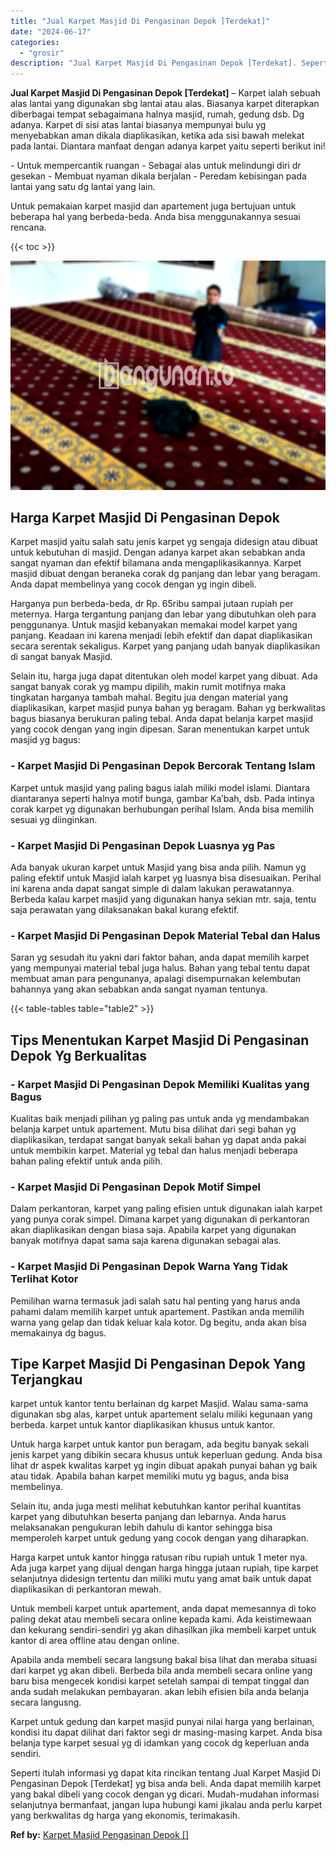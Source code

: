 ```yaml
---
title: "Jual Karpet Masjid Di Pengasinan Depok [Terdekat]"
date: "2024-06-17"
categories: 
  - "grosir"
description: "Jual Karpet Masjid Di Pengasinan Depok [Terdekat]. Seperti itulah informasi yg dapat kita rincikan tentang Jual Karpet Masjid Di Pengasinan Depok [Terdekat..."
---
```


**Jual Karpet Masjid Di Pengasinan Depok \[Terdekat\]** – Karpet ialah sebuah alas lantai yang digunakan sbg lantai atau alas. Biasanya karpet diterapkan diberbagai tempat sebagaimana halnya masjid, rumah, gedung dsb. Dg adanya. Karpet di sisi atas lantai biasanya mempunyai bulu yg menyebabkan aman dikala diaplikasikan, ketika ada sisi bawah melekat pada lantai. Diantara manfaat dengan adanya karpet yaitu seperti berikut ini!

\- Untuk mempercantik ruangan - Sebagai alas untuk melindungi diri dr gesekan - Membuat nyaman dikala berjalan - Peredam kebisingan pada lantai yang satu dg lantai yang lain.

Untuk pemakaian karpet masjid dan apartement juga bertujuan untuk beberapa hal yang berbeda-beda. Anda bisa menggunakannya sesuai rencana.

{{< toc >}}

![Jual Karpet Masjid Di Pengasinan Depok [Terdekat]](/images/grosir-karpet-murah-34.png)

## Harga Karpet Masjid Di Pengasinan Depok

Karpet masjid yaitu salah satu jenis karpet yg sengaja didesign atau dibuat untuk kebutuhan di masjid. Dengan adanya karpet akan sebabkan anda sangat nyaman dan efektif bilamana anda mengaplikasikannya. Karpet masjid dibuat dengan beraneka corak dg panjang dan lebar yang beragam. Anda dapat membelinya yang cocok dengan yg ingin dibeli.

Harganya pun berbeda-beda, dr Rp. 65ribu sampai jutaan rupiah per meternya. Harga tergantung panjang dan lebar yang dibutuhkan oleh para penggunanya. Untuk masjid kebanyakan memakai model karpet yang panjang. Keadaan ini karena menjadi lebih efektif dan dapat diaplikasikan secara serentak sekaligus. Karpet yang panjang udah banyak diaplikasikan di sangat banyak Masjid.

Selain itu, harga juga dapat ditentukan oleh model karpet yang dibuat. Ada sangat banyak corak yg mampu dipilih, makin rumit motifnya maka tingkatan harganya tambah mahal. Begitu jua dengan material yang diaplikasikan, karpet masjid punya bahan yg beragam. Bahan yg berkwalitas bagus biasanya berukuran paling tebal. Anda dapat belanja karpet masjid yang cocok dengan yang ingin dipesan. Saran menentukan karpet untuk masjid yg bagus:

### \- Karpet Masjid Di Pengasinan Depok Bercorak Tentang Islam

Karpet untuk masjid yang paling bagus ialah miliki model islami. Diantara diantaranya seperti halnya motif bunga, gambar Ka’bah, dsb. Pada intinya corak karpet yg digunakan berhubungan perihal Islam. Anda bisa memilih sesuai yg diinginkan.

### \- Karpet Masjid Di Pengasinan Depok Luasnya yg Pas

Ada banyak ukuran karpet untuk Masjid yang bisa anda pilih. Namun yg paling efektif untuk Masjid ialah karpet yg luasnya bisa disesuaikan. Perihal ini karena anda dapat sangat simple di dalam lakukan perawatannya. Berbeda kalau karpet masjid yang digunakan hanya sekian mtr. saja, tentu saja perawatan yang dilaksanakan bakal kurang efektif.

### \- Karpet Masjid Di Pengasinan Depok Material Tebal dan Halus

Saran yg sesudah itu yakni dari faktor bahan, anda dapat memilih karpet yang mempunyai material tebal juga halus. Bahan yang tebal tentu dapat membuat aman para pengunanya, apalagi disempurnakan kelembutan bahannya yang akan sebabkan anda sangat nyaman tentunya.

{{< table-tables table="table2" >}}

## Tips Menentukan Karpet Masjid Di Pengasinan Depok Yg Berkualitas

### \- Karpet Masjid Di Pengasinan Depok Memiliki Kualitas yang Bagus

Kualitas baik menjadi pilihan yg paling pas untuk anda yg mendambakan belanja karpet untuk apartement. Mutu bisa dilihat dari segi bahan yg diaplikasikan, terdapat sangat banyak sekali bahan yg dapat anda pakai untuk membikin karpet. Material yg tebal dan halus menjadi beberapa bahan paling efektif untuk anda pilih.

### \- Karpet Masjid Di Pengasinan Depok Motif Simpel

Dalam perkantoran, karpet yang paling efisien untuk digunakan ialah karpet yang punya corak simpel. Dimana karpet yang digunakan di perkantoran akan diaplikasikan dengan biasa saja. Apabila karpet yang digunakan banyak motifnya dapat sama saja karena digunakan sebagai alas.

### \- Karpet Masjid Di Pengasinan Depok Warna Yang Tidak Terlihat Kotor

Pemilihan warna termasuk jadi salah satu hal penting yang harus anda pahami dalam memilih karpet untuk apartement. Pastikan anda memilih warna yang gelap dan tidak keluar kala kotor. Dg begitu, anda akan bisa memakainya dg bagus.

## Tipe Karpet Masjid Di Pengasinan Depok Yang Terjangkau

karpet untuk kantor tentu berlainan dg karpet Masjid. Walau sama-sama digunakan sbg alas, karpet untuk apartement selalu miliki kegunaan yang berbeda. karpet untuk kantor diaplikasikan khusus untuk kantor.

Untuk harga karpet untuk kantor pun beragam, ada begitu banyak sekali jenis karpet yang dibikin secara khusus untuk keperluan gedung. Anda bisa lihat dr aspek kwalitas karpet yg ingin dibuat apakah punyai bahan yg baik atau tidak. Apabila bahan karpet memiliki mutu yg bagus, anda bisa membelinya.

Selain itu, anda juga mesti melihat kebutuhkan kantor perihal kuantitas karpet yang dibutuhkan beserta panjang dan lebarnya. Anda harus melaksanakan pengukuran lebih dahulu di kantor sehingga bisa memperoleh karpet untuk gedung yang cocok dengan yang diharapkan.

Harga karpet untuk kantor hingga ratusan ribu rupiah untuk 1 meter nya. Ada juga karpet yang dijual dengan harga hingga jutaan rupiah, tipe karpet selanjutnya didesign tertentu dan miliki mutu yang amat baik untuk dapat diaplikasikan di perkantoran mewah.

Untuk membeli karpet untuk apartement, anda dapat memesannya di toko paling dekat atau membeli secara online kepada kami. Ada keistimewaan dan kekurang sendiri-sendiri yg akan dihasilkan jika membeli karpet untuk kantor di area offline atau dengan online.

Apabila anda membeli secara langsung bakal bisa lihat dan meraba situasi dari karpet yg akan dibeli. Berbeda bila anda membeli secara online yang baru bisa mengecek kondisi karpet setelah sampai di tempat tinggal dan anda sudah melakukan pembayaran. akan lebih efisien bila anda belanja secara langusng.

Karpet untuk gedung dan karpet masjid punyai nilai harga yang berlainan, kondisi itu dapat dilihat dari faktor segi dr masing-masing karpet. Anda bisa belanja type karpet sesuai yg di idamkan yang cocok dg keperluan anda sendiri.

Seperti itulah informasi yg dapat kita rincikan tentang Jual Karpet Masjid Di Pengasinan Depok \[Terdekat\] yg bisa anda beli. Anda dapat memilih karpet yang bakal dibeli yang cocok dengan yg dicari. Mudah-mudahan informasi selanjutnya bermanfaat, jangan lupa hubungi kami jikalau anda perlu karpet yang berkwalitas dg harga yang ekonomis, terimakasih.

**Ref by:**  [Karpet Masjid Pengasinan Depok []](https://id.wikipedia.org/wiki/Karpet)
